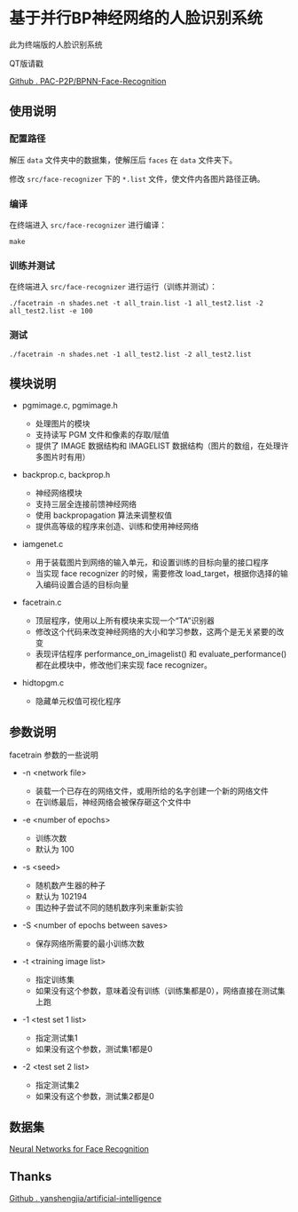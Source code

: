 # 基于并行BP神经网络的人脸识别系统

此为终端版的人脸识别系统

QT版请戳

[Github . PAC-P2P/BPNN-Face-Recognition](https://github.com/PAC-P2P/BPNN-Face-Recognition)

## 使用说明

### 配置路径

解压 `data` 文件夹中的数据集，使解压后 `faces` 在 `data` 文件夹下。

修改 `src/face-recognizer` 下的 `*.list` 文件，使文件内各图片路径正确。

### 编译

在终端进入 `src/face-recognizer` 进行编译：

	make
	

### 训练并测试

在终端进入 `src/face-recognizer` 进行运行（训练并测试）：

	./facetrain -n shades.net -t all_train.list -1 all_test2.list -2 all_test2.list -e 100
	
### 测试

	./facetrain -n shades.net -1 all_test2.list -2 all_test2.list
	
	
## 模块说明

* pgmimage.c, pgmimage.h
	* 处理图片的模块
	* 支持读写 PGM 文件和像素的存取/赋值
	* 提供了 IMAGE 数据结构和 IMAGELIST 数据结构（图片的数组，在处理许多图片时有用）

* backprop.c, backprop.h
	* 神经网络模块
	* 支持三层全连接前馈神经网络
	* 使用 backpropagation 算法来调整权值
	* 提供高等级的程序来创造、训练和使用神经网络
	
* iamgenet.c
	* 用于装载图片到网络的输入单元，和设置训练的目标向量的接口程序
	* 当实现 face recognizer 的时候，需要修改 load_target，根据你选择的输入编码设置合适的目标向量

* facetrain.c
	* 顶层程序，使用以上所有模块来实现一个“TA”识别器
	* 修改这个代码来改变神经网络的大小和学习参数，这两个是无关紧要的改变
	* 表现评估程序 performance_on_imagelist() 和 evaluate_performance() 都在此模块中，修改他们来实现 face recognizer。
	
* hidtopgm.c
	* 隐藏单元权值可视化程序

## 参数说明

facetrain 参数的一些说明
* -n \<network file>
	* 装载一个已存在的网络文件，或用所给的名字创建一个新的网络文件
	* 在训练最后，神经网络会被保存砸这个文件中
	
* -e \<number of epochs>	* 训练次数
	* 默认为 100

* -s \<seed>
	* 随机数产生器的种子
	* 默认为 102194
	* 围边种子尝试不同的随机数序列来重新实验

* -S \<number of epochs between saves>
	* 保存网络所需要的最小训练次数
	
* -t \<training image list>	* 指定训练集	* 如果没有这个参数，意味着没有训练（训练集都是0），网络直接在测试集上跑
* -1 \<test set 1 list>
	* 指定测试集1
	* 如果没有这个参数，测试集1都是0

* -2 \<test set 2 list>	* 指定测试集2
	* 如果没有这个参数，测试集2都是0

## 数据集

[Neural Networks for Face Recognition](http://www.cs.cmu.edu/afs/cs.cmu.edu/user/mitchell/ftp/faces.html)

## Thanks

[Github . yanshengjia/artificial-intelligence](https://github.com/yanshengjia/artificial-intelligence)
